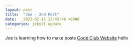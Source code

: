 ```yaml
---
layout: post
title:  "Joe - 2nd Post"
date:   2023-02-15 17:43:46 +0000
categories: jekyll update
---
```

Joe is learning how to make posts
[Code Club Website](https://lichfield-code-club.github.io/)
hello
